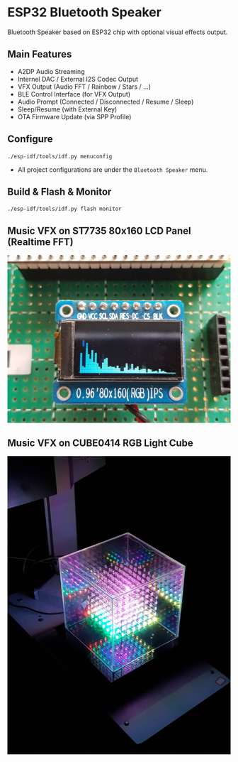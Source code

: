 ESP32 Bluetooth Speaker
=======================

Bluetooth Speaker based on ESP32 chip with optional visual effects output.

## Main Features
* A2DP Audio Streaming
* Internel DAC / External I2S Codec Output
* VFX Output (Audio FFT / Rainbow / Stars / ...)
* BLE Control Interface (for VFX Output)
* Audio Prompt (Connected / Disconnected / Resume / Sleep)
* Sleep/Resume (with External Key)
* OTA Firmware Update (via SPP Profile)

## Configure
```
./esp-idf/tools/idf.py menuconfig
```
* All project configurations are under the `Bluetooth Speaker` menu.

## Build & Flash & Monitor
```
./esp-idf/tools/idf.py flash monitor
```

## Music VFX on ST7735 80x160 LCD Panel (Realtime FFT)
<img src="docs/lcd.png">

## Music VFX on CUBE0414 RGB Light Cube
<img src="docs/cube.png">
